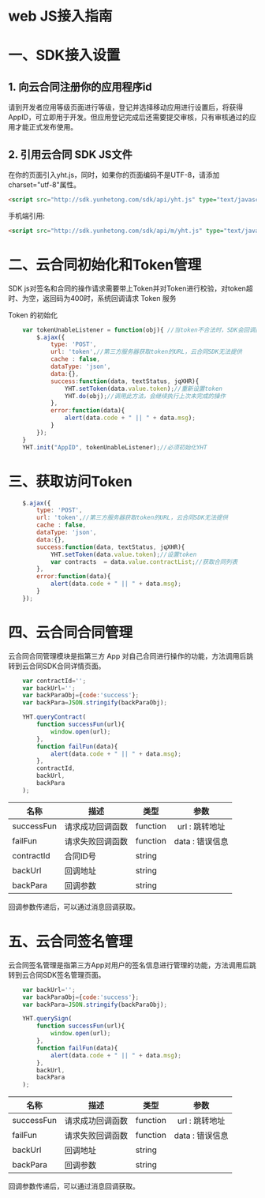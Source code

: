 # web JS接入指南

# 一、SDK接入设置

## 1. 向云合同注册你的应用程序id

请到开发者应用等级页面进行等级，登记并选择移动应用进行设置后，将获得AppID，可立即用于开发。但应用登记完成后还需要提交审核，只有审核通过的应用才能正式发布使用。

## 2. 引用云合同 SDK JS文件

在你的页面引入yht.js，同时，如果你的页面编码不是UTF-8，请添加charset="utf-8"属性。

```html    
<script src="http://sdk.yunhetong.com/sdk/api/yht.js" type="text/javascript" charset="utf-8"></script>
```

手机端引用:

```html
<script src="http://sdk.yunhetong.com/sdk/api/m/yht.js" type="text/javascript" charset="utf-8"></script>
```


# 二、云合同初始化和Token管理

SDK js对签名和合同的操作请求需要带上Token并对Token进行校验，对token超时、为空，返回码为400时，系统回调请求 Token 服务

Token 的初始化

```javascript		
	var tokenUnableListener = function(obj){ //当token不合法时，SDK会回调此方法
		$.ajax({
			type: 'POST',
			url: 'token',//第三方服务器获取token的URL，云合同SDK无法提供
			cache : false,
			dataType: 'json',
			data:{},
			success:function(data, textStatus, jqXHR){
				YHT.setToken(data.value.token);//重新设置token
				YHT.do(obj);//调用此方法，会继续执行上次未完成的操作
			},
			error:function(data){
				alert(data.code + " || " + data.msg);
			}
		});
	}	
	YHT.init("AppID", tokenUnableListener);//必须初始化YHT
```

# 三、获取访问Token

```javascript
	$.ajax({
		type: 'POST',
		url: 'token',//第三方服务器获取token的URL，云合同SDK无法提供
		cache : false,
		dataType: 'json',
		data:{},
		success:function(data, textStatus, jqXHR){
			YHT.setToken(data.value.token);//设置token
			var contracts  = data.value.contractList;//获取合同列表
		},
		error:function(data){
			alert(data.code + " || " + data.msg);
		}
	});
```

# 四、云合同合同管理

云合同合同管理模块是指第三方 App 对自己合同进行操作的功能，方法调用后跳转到云合同SDK合同详情页面。

```javascript
	var contractId='';
	var backUrl='';
	var backParaObj={code:'success'};
	var backPara=JSON.stringify(backParaObj);

	YHT.queryContract(
		function successFun(url){
			window.open(url);
		}, 
		function failFun(data){
			alert(data.code + " || " + data.msg);
		},
		contractId,
		backUrl,
		backPara
	);
```

| 名称         |描述   			  |  类型     |参数             |
| ------------ | --------------  | --------- |:---------------:
| successFun   | 请求成功回调函数  | function | url : 跳转地址  |
| failFun      | 请求失败回调函数  | function | data : 错误信息 |
| contractId   | 合同ID号         | string   |                 |
| backUrl      | 回调地址         | string   |                 |
| backPara     | 回调参数         | string   |                 |

回调参数传递后，可以通过消息回调获取。


# 五、云合同签名管理

云合同签名管理是指第三方App对用户的签名信息进行管理的功能，方法调用后跳转到云合同SDK签名管理页面。

```javascript
	var backUrl='';
	var backParaObj={code:'success'};
	var backPara=JSON.stringify(backParaObj);

	YHT.querySign(
		function successFun(url){
			window.open(url);
		},
		function failFun(data){
			alert(data.code + " || " + data.msg);
		},
		backUrl,
		backPara
	);
```		


| 名称         |描述   			  |  类型     |参数             |
| ------------ | --------------  | --------- |:---------------:
| successFun   | 请求成功回调函数  | function | url : 跳转地址  |
| failFun      | 请求失败回调函数  | function | data : 错误信息 |
| backUrl      | 回调地址         | string   |                 |
| backPara     | 回调参数         | string   |                 |

回调参数传递后，可以通过消息回调获取。
